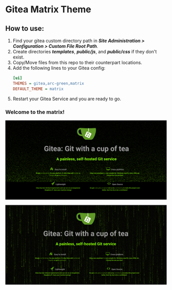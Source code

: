 # Gitea Matrix Theme

## How to use:
1. Find your gitea custom directory path in ***Site Administration > Configuration > Custom File Root Path***.
2. Create directories ***templates***, ***public/js***, and ***public/css*** if they don't exist.
3. Copy/Move files from this repo to their counterpart locations.
4. Add the following lines to your Gitea config:
    ```ini
    [ui]
    THEMES = gitea,arc-green,matrix
    DEFAULT_THEME = matrix
    ```
5. Restart your Gitea Service and you are ready to go.

### Welcome to the matrix!

![preview 1](preview1.png)

![preview 2](preview2.png)
